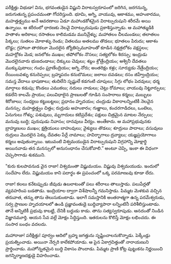 ﻿పరీక్షిత్తు విభుడా! విను, భగవంతుడైన విష్ణుని విరాటస్వరూపంలో జరిగిన, జరగనున్న, జరుగుతున్న ప్రపంచమంతా గోచరిస్తుంది. భూమి, అగ్ని, వాయువు, ఆకాశము, అహంకారము, మహత్తత్త్వము అనే ఆవరణాలు ఏడూ మహాండకోశమైన విరాట్పురుషుని శరీరమే అయి ఉన్నాయి. ఆ శరీరంలో ధారణకు నెలవై విరాట్పురుషుడు ప్రకాశిస్తున్నాడు. ఆ మహాత్ముడికి పాతాళం అరికాలు; రసాతలం కాలిమడమ మునివ్రేళ్ళు; మహాతలం చీలమండలు; తలాతలం పిక్కలు; సుతలం మోకాళ్ళు రెండు; వితలము అతలము తొడలు; భూతలం పిరుదు; ఆకాశం బొడ్డు; గ్రహాలూ తారకలూ మొదలైన జ్యోతిస్సమూహంతో కూడిన నక్షత్రలోకం వక్షస్థలం; మహర్లోకం మెడ; జనలోకం ముఖం; తపోలోకం నొసలు; సత్యలోకం శిరస్సు; ఇంద్రుడు మొదలైనవారు భుజదండాలు; దిక్కులు చెవులు; శబ్దం శ్రోత్రేంద్రియం; అశ్వినీ దేవతలు ముక్కుపుటాలు; గంధం ఘ్రాణేంద్రియం; అగ్ని నోరు; అంతరిక్షం కళ్లు; సూర్యుడు నేత్రేంద్రియం; రేయింబవళ్ళు కనురెప్పలు; బ్రహ్మపదం కనుబొమలు; జలాలు దవడలు; రసం జిహ్వేంద్రియం; సమస్త వేదాలు భాషణాలు; తుదిలేని సృష్టులే కడగంటి చూపులు; సిగ్గు లోభం పెదవులు; ధర్మ మార్గాలు కడుపు; కొండలు ఎముకలు; నదులు నాడులు; చెట్లు రోమాలు; వాయువు నిట్టూర్పులు; కడలేని కాలమే ప్రాయం; పలువిధాలైన ప్రాణులతో గూడిన సంసారాలు కర్మలు; మబ్బులు శిరోజాలు; సంధ్యలు కట్టుబట్టలు; ప్రధానం హృదయం; చంద్రుడు వికారాలన్నింటికీ నెలవైన మనస్సు; మహత్తత్త్వం చిత్తం; రుద్రుడు అహంకారం; గుఱ్ఱాలు, కంచరగాడిదలు, ఒంటెలు, ఏనుగులు గోళ్ళు; పశువులు, మృగాదులు కటిప్రదేశం; పక్షులు చిత్రమైన మాటల నేర్పులు; మనువు బుద్ధి; పురుషుడు నివాసం; దానవులు వీర్యం. అంతేకాదు. ఆ మహాప్రభువునకు బ్రాహ్మణులు ముఖం; క్షత్రియులు బాహువులు; వైశ్యులు తొడలు; శూద్రులు పాదాలు; వసువులు రుద్రులు మొదలైన పెక్కు దేవతల పేర్లే నామాలు; హవిర్భాగాలు ద్రవ్యాలు; యజ్ఞప్రయోగాలు కర్మలు అవుతున్నాయి. ఇటువంటి విశ్వమయుడైన విరాట్పురుషుని విగ్రహాన్ని మోక్షార్థి అయినవాడు తన మనస్సులో అనుసంధానం చేసుకోవాలి.” అంటూ చెప్పి, ఇంకా ఈ విధంగా చెప్పసాగాడు శుకముని. 

"కురు కులపావనుడ వైన రాజా! విశ్వమంతా విష్ణుమయం. విష్ణువు విశ్వమయుడు. ఇందులో సందేహం లేదు. విష్ణుమయం కాని పదార్థం ఈ ప్రపంచంలో ఒక్క పరమాణువు కూడా లేదు. 

రాజా! కలలు కనేటప్పుడు జీవుడు ఉబలాటంతో పలు శరీరాలు తాలుస్తాడు. పలుపేర్లతో వ్యవహరింప బడతాడు. ఇంద్రియాల ద్వారా విశేషాలన్నీ గమనిస్తాడు. పిమ్మట మెళకువ వచ్చిన తరువాత, తన్ను తాను తెలుసుకుంటాడు. ఇలాగే సమస్తానికి అంతరాత్మగా ఉన్న పరమేశ్వరుడు, సర్వ ప్రాణుల హృదయాలలో ఉండి ప్రజ్ఞావంతుడై బుద్ధివ్యాపారా లన్నింటినీ పరిశీలిస్తుంటాడు. తానే అన్నిటికీ ప్రభువు కాబట్టి, దేనికీ బద్ధుడు కాడు. తాను సత్యస్వరూపుడు. ఆనదంతో నిండిన విజ్ఞానమూర్తి. ఆయన సేవ వల్లే మోక్షం సిద్ధిస్తుంది. ఇతరులను కొలిస్తే మోక్షం లభించదు. ఈ సంసార బంధం వదలదు. 

మహారాజా! పరీక్షిత్తు! పూర్వం ఆదిలో బ్రహ్మ జగత్తును సృష్టించాలనుకొన్నాడు. పెక్కేండ్లు ప్రయత్నించాడు. అయినా నేర్పరి కాలేకపోయాడు. ఆ పైన ఏకాగ్రచిత్తంతో నారాయణుని ప్రార్థించాడు. మహోన్నతమైన బుద్ధి వికాసం పొందాడు. పిమ్మట ప్రాణి కోట్ల పుట్టుకను నిర్ణయించి జగన్నిర్మాణదక్షుడై విహరించాడు. 

